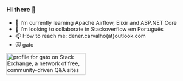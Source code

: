 ### Hi there 👋

- 🌱 I’m currently learning Apache Airflow, Elixir and ASP.NET Core
- 👯 I’m looking to collaborate in Stackoverflow em Português
- 📫 How to reach me: dener.carvalho(at)outlook.com
- 😻 gato

<a href="https://stackexchange.com/users/6553161/gato"><img src="https://stackexchange.com/users/flair/6553161.png" width="208" height="58" alt="profile for gato on Stack Exchange, a network of free, community-driven Q&amp;A sites" title="profile for gato on Stack Exchange, a network of free, community-driven Q&amp;A sites" /></a>
